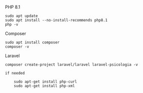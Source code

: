 PHP 8.1

    sudo apt update
    sudo apt install --no-install-recommends php8.1
    php -v

Composer

    sudo apt install composer
    composer -v

Laravel

    composer create-project laravel/laravel laravel-psicologia -v
    
    if needed

        sudo apt-get install php-curl
        sudo apt-get install php-xml

